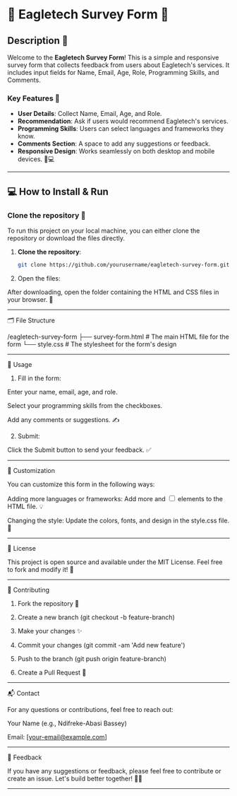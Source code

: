 # 📝 Eagletech Survey Form 🚀

## Description 🎯

Welcome to the **Eagletech Survey Form**! This is a simple and responsive survey form that collects feedback from users about Eagletech's services. It includes input fields for Name, Email, Age, Role, Programming Skills, and Comments.

### Key Features 🌟

- **User Details**: Collect Name, Email, Age, and Role.
- **Recommendation**: Ask if users would recommend Eagletech's services.
- **Programming Skills**: Users can select languages and frameworks they know. 
- **Comments Section**: A space to add any suggestions or feedback.
- **Responsive Design**: Works seamlessly on both desktop and mobile devices. 📱💻

---

## 💻 How to Install & Run

### Clone the repository 📂

To run this project on your local machine, you can either clone the repository or download the files directly.

1. **Clone the repository**:

   ```bash
   git clone https://github.com/yourusername/eagletech-survey-form.git

2. Open the files:

After downloading, open the folder containing the HTML and CSS files in your browser. 🎉




---

🗂️ File Structure

/eagletech-survey-form
    ├── survey-form.html        # The main HTML file for the form
    └── style.css               # The stylesheet for the form's design


---

🚀 Usage

1. Fill in the form:

Enter your name, email, age, and role.

Select your programming skills from the checkboxes.

Add any comments or suggestions. ✍️



2. Submit:

Click the Submit button to send your feedback. ✅





---

🎨 Customization

You can customize this form in the following ways:

Adding more languages or frameworks: Add more <label> and <input type="checkbox"> elements to the HTML file. 💡

Changing the style: Update the colors, fonts, and design in the style.css file. 🎨



---

📝 License

This project is open source and available under the MIT License. Feel free to fork and modify it! 🌱


---

🤝 Contributing

1. Fork the repository 🦾


2. Create a new branch (git checkout -b feature-branch)


3. Make your changes ✨


4. Commit your changes (git commit -am 'Add new feature')


5. Push to the branch (git push origin feature-branch)


6. Create a Pull Request 🙌




---

📬 Contact

For any questions or contributions, feel free to reach out:

Your Name (e.g., Ndifreke-Abasi Bassey)

Email: [your-email@example.com]



---

💬 Feedback

If you have any suggestions or feedback, please feel free to contribute or create an issue. Let's build better together! 🌱🚀

---
